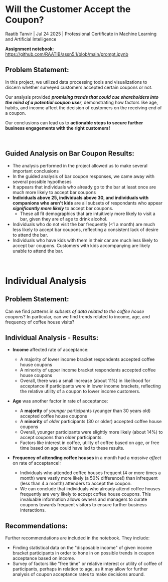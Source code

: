 # Will the Customer Accept the Coupon?

Raatib Tanvir | Jul 24 2025 | Professional Certificate in Machine Learning and Artificial Intelligence

**Assignment notebook:** https://github.com/RAATIB/assn5.1/blob/main/prompt.ipynb

## Problem Statement:
In this project, we utilized data processing tools and visualizations to discern whether surveyed customers accepted certain coupons or not.

Our analysis provided ***promising trends that could cue shareholders into the mind of a potential coupon user***, demonstrating how factors like age, habits, and income affect the decision of customers on the receiving end of a coupon.


Our conclusions can lead us to **actionable steps to secure further business engagements with the right customers!**


<br />

## Guided Analysis on Bar Coupon Results:
- The analysis performed in the project allowed us to make several important conclusions
- In the guided analysis of bar coupon responses, we came away with several possible hypotheses
- It appears that individuals who already go to the bar at least once are much more likely to accept bar coupons
- **Individuals above 25, individuals above 30, and individuals with companions who aren't kids** are all subsets of respondants who appear ***significantly more likely*** to accept bar coupons.
    - These all fit demographics that are intuitively more likely to visit a bar, given they are of age to drink alcohol.
- Individuals who do not visit the bar frequently (<1 a month) are much less likely to accept bar coupons, reflecting a consistent lack of desire to attend the bar.
- Individuals who have kids with them in their car are much less likely to accept bar coupons. Customers with kids accompanying are likely unable to attend the bar.

<br />

# Individual Analysis
## Problem Statement:
Can we find patterns in *subsets of data related to the coffee house coupons*?
In particular, can we find trends related to income, age, and frequency of coffee house visits?

## Individual Analysis - Results:
- **Income**    affected rate of acceptance:
    - A majority of lower income bracket respondents accepted coffee house coupons
    - A minority of upper income bracket respondents accepted coffee house coupons
    - Overall, there was a small increase (about 11%) in likelihood for acceptance if participants were in lower income brackets, reflecting the relative utility of a coupon to lower income customers.
 
      
- **Age**    was another factor in rate of acceptance:
    - A **majority** of *younger* participants (younger than 30 years old) accepted coffee house coupons
    - A **minority** of *older* participants (30 or older) accepted coffee house coupons
    - Overall, younger participants were slightly more likely (about 14%) to accept coupons than older participants.
    - Factors like interest in coffee, utility of coffee based on age, or free time based on age could have led to these results.
 
      
- **Frequency of attending coffee houses**    in a month had a *massive affect* on rate of acceptance!:
    - Individuals who attended coffee houses frequent (4 or more times a month) were vastly more likely (a 50% difference!) than infrequent (less than 4 a month) attenders to accept the coupon.
    - We can conclude that individuals who already attend coffee houses frequently are very likely to accept coffee house coupons. This invaluable information allows owners and managers to curate coupons towards frequent visitors to ensure further business interactions.

## Recommendations:
Further recommendations are included in the notebook. They include:
- Finding statistical data on the "disposable income" of given income bracket participants in order to hone in on possible trends in coupon acceptance based on income.
- Survey of factors like "free time" or relative interest or utility of coffee of participants, perhaps in relation to age, as it may allow for further analysis of coupon acceptance rates to make decisions around.
